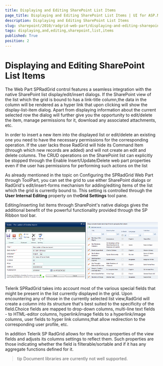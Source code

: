 ```yaml
---
title: Displaying and Editing SharePoint List Items
page_title: Displaying and Editing SharePoint List Items | UI for ASP.NET AJAX Documentation
description: Displaying and Editing SharePoint List Items
slug: sharepoint/2010/radgrid-web-part/displaying-and-editing-sharepoint-list-items
tags: displaying,and,editing,sharepoint,list,items
published: True
position: 2
---
```


# Displaying and Editing SharePoint List Items




The Web Part SPRadGrid control features a seamless integration with the native SharePoint list display/edit/insert dialogs. If the SharePoint view of the list which the grid is bound to has a link-title column,the data in the column will be rendered as a hyper link that upon clicking will show the display-list-item dialog. Apart from displaying information about the current selected row the dialog will further give you the opportunity to edit/delete the item, manage permissions for it, download any associated attachments, etc.

In order to insert a new item into the displayed list or edit/delete an existing one you need to have the necessary permissions for the corresponding operation. If the user lacks those RadGrid will hide its Command Item (through which new records are added) and will not create an edit and delete columns. The CRUD operations on the SharePoint list can explicitly be stopped through the Enable Insert/Update/Delete web part properties even if the user has permissions for performing such actions on the list

As already mentioned in the topic on Configuring the SPRadGrid Web Part through ToolPart, you can set the grid to use either SharePoint dialogs or RadGrid's edit/insert-forms mechanism for adding/editing items of the list which the grid is currently bound to. This setting is controlled through the **User Internal Editing** property on the**Grid Settings** tool pane.

Editing/inserting list items through SharePoint's native dialogs gives the additional benefit of the powerful functionality provided through the SP Ribbon tool bar.

![](images/edit_dialogues.png)

Telerik SPRadGrid takes into account most of the various special fields that might be present in the list currently displayed in the grid. Upon encountering any of those in the currently selected list view,RadGrid will create a column into its structure that's best suited to the specificity of the field.Choice fields are mapped to drop-down columns, multi-line text fields - to HTML-editor columns, hyperlink/image fields to a hyperlink/image columns, user fields to hyper link columns,that allow redirection to the corresponding user profile, etc.

In addition Telerik SP RadGrid allows for the various properties of the view fields and adjusts its columns settings to reflect them. Such properties are those indicating whether the field is filterable/sortable and if it has any aggregate functions defined for it.

>tip 
>Document libraries are currently not well supported.

